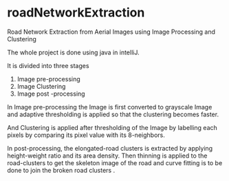# roadNetworkExtraction
Road Network Extraction from Aerial Images using Image Processing and Clustering

The whole project is done using java in intelliJ.

It is divided into three stages
1. Image pre-processing
2. Image Clustering
3. Image post -processing

In Image pre-processing the Image is first converted to grayscale Image and adaptive thresholding is applied so that the clustering becomes faster.

And Clustering is applied after thresholding of the Image by labelling each pixels by comparing its pixel value with its 8-neighbors.

In post-processing, the elongated-road clusters is extracted by applying height-weight ratio and its area density.
Then thinning is applied to the road-clusters to get the skeleton image of the road and curve fitting is to be done to join the broken road clusters .


